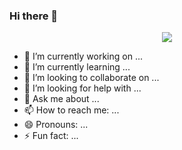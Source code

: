 ### Hi there 👋
<p align="center">
  <img src="https://capsule-render.vercel.app/api?type=waving&height=200&text=Hey+Everyone+!+🕹️&fontAlign=80&fontAlignY=40&color=gradient"/>
</p>

<!--
**awesome-kartikey/awesome-kartikey** is a ✨ _special_ ✨ repository because its `README.md` (this file) appears on your GitHub profile.

Here are some ideas to get you started:
-->

- 🔭 I’m currently working on ...
- 🌱 I’m currently learning ...
- 👯 I’m looking to collaborate on ...
- 🤔 I’m looking for help with ...
- 💬 Ask me about ...
- 📫 How to reach me: ...
- 😄 Pronouns: ...
- ⚡ Fun fact: ...

